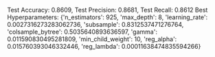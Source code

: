 Test Accuracy: 0.8609, Test Precision: 0.8681, Test Recall: 0.8612
Best Hyperparameters: {'n_estimators': 925, 'max_depth': 8, 'learning_rate': 0.0027316273283062736, 'subsample': 0.8312537471276764, 'colsample_bytree': 0.5035640893636597, 'gamma': 0.011590830495281809, 'min_child_weight': 10, 'reg_alpha': 0.015760393046332446, 'reg_lambda': 0.00011638474835594266}
